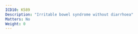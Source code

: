```yaml
---
ICD10: K589
Description: "Irritable bowel syndrome without diarrhoea"
Matters: No
Weight: 0
---
```


